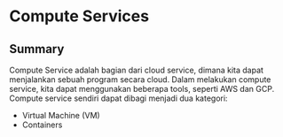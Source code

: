 # Compute Services
## Summary
Compute Service adalah bagian dari cloud service, dimana kita dapat menjalankan sebuah program secara cloud. Dalam melakukan compute service, kita dapat menggunakan beberapa tools, seperti AWS dan GCP.
Compute service sendiri dapat dibagi menjadi dua kategori:
*   Virtual Machine (VM)
*   Containers